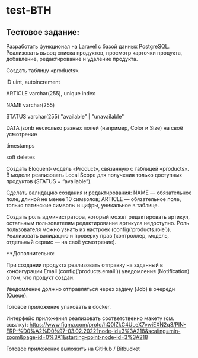 # test-BTH

## Тестовое задание:
Разработать функционал на Laravel c базой данных PostgreSQL.
Реализовать вывод списка продуктов, просмотр карточки продукта, добавление,  редактирование и удаление продукта.

Создать таблицу «products».

ID
uint, autoincrement

ARTICLE
varchar(255), unique index

NAME
varchar(255)

STATUS
varchar(255)
"available" | "unavailable"

DATA
jsonb
несколько разных полей
(например, Color и Size)
на своё усмотрение


timestamps



soft deletes



Создать Eloquent-модель «Product», связанную с таблицей «products».
В модели реализовать Local Scope для получения только доступных продуктов (STATUS = “available”).

Сделать валидацию создания и редактирования:
NAME — обязательное поле, длиной не менее 10 символов;
ARTICLE — обязательное поле, только латинские символы и цифры, уникальное в таблице.

Создать роль администратора, который может редактировать артикул, остальным пользователям редактирование артикула недоступно.
Роль пользователя можно узнать из настроек (config(‘products.role’)).
Реализовать валидацию и проверку прав (контроллер, модель, отдельный сервис — на своё усмотрение).

**Дополнительно:

При создании продукта реализовать отправку на заданный в конфигурации Email (config(‘products.email’)) уведомления (Notification) о том, что продукт создан.

Уведомление должно отправляться через задачу (Job) в очереди (Queue).

Готовое приложение упаковать в docker.

Интерфейс приложения реализовать соответственно макету (см. ссылку): https://www.figma.com/proto/hQ0IZkC4ULeX7vwiEXN2q3/PIN-ERP-%D0%A2%D0%97-03.02.2022?node-id=3%3A218&scaling=min-zoom&page-id=0%3A1&starting-point-node-id=3%3A218

Готовое приложение выложить на GitHub / Bitbucket
